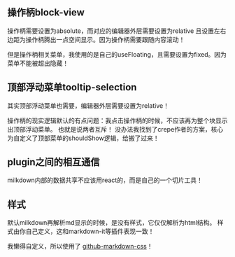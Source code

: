 ## 操作柄block-view
操作柄需要设置为absolute，而对应的编辑器外层需要设置为relative 且设置左右边距为操作柄腾出一点空间显示。因为操作柄需要跟随内容滚动！

但是操作柄相关菜单，我使用的是自己的useFloating，且需要设置为fixed。因为菜单不能被超出隐藏！


## 顶部浮动菜单tooltip-selection
其实顶部浮动菜单也需要，编辑器外层需要设置为relative！

操作柄的现实逻辑默认的有点问题：我点击操作柄的时候，不应该再为整个块显示出顶部浮动菜单。 也就是说两者互斥！
没办法我找到了crepe作者的方案，核心为自定义了顶部菜单的shouldShow逻辑，给搬了过来！


## plugin之间的相互通信
milkdown内部的数据共享不应该用react的，而是自己的一个切片工具！

## 样式
默认milkdown再解析md显示的时候，是没有样式，它仅仅解析为html结构。
样式由你自己定义，这和markdown-it等插件表现一致！

我懒得自定义，所以使用了 [github-markdown-css](https://github.com/sindresorhus/github-markdown-css)！